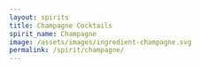 ```yaml
---
layout: spirits
title: Champagne Cocktails
spirit_name: Champagne
image: /assets/images/ingredient-champagne.svg
permalink: /spirit/champagne/
---
```

